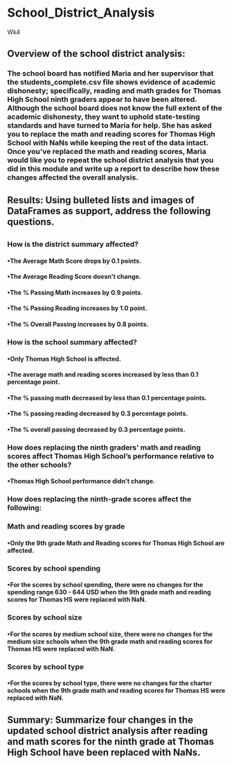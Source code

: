 # School_District_Analysis
Wk4
## Overview of the school district analysis: 
### The school board has notified Maria and her supervisor that the students_complete.csv file shows evidence of academic dishonesty; specifically, reading and math grades for Thomas High School ninth graders appear to have been altered. Although the school board does not know the full extent of the academic dishonesty, they want to uphold state-testing standards and have turned to Maria for help. She has asked you to replace the math and reading scores for Thomas High School with NaNs while keeping the rest of the data intact. Once you’ve replaced the math and reading scores, Maria would like you to repeat the school district analysis that you did in this module and write up a report to describe how these changes affected the overall analysis.
##
## Results: Using bulleted lists and images of DataFrames as support, address the following questions.
##
### How is the district summary affected?
#### •The Average Math Score drops by 0.1 points.
#### •The Average Reading Score doesn't change.
#### •The % Passing Math increases by 0.9 points.
#### •The % Passing Reading increases by 1.0 point.
#### •The % Overall Passing increases by 0.8 points.
### How is the school summary affected?
#### •Only Thomas High School is affected. 
#### •The average math and reading scores increased by less than 0.1 percentage point.
#### •The % passing math decreased by less than 0.1 percentage points.
#### •The % passing reading decreased by 0.3 percentage points.
#### •The % overall passing decreased by 0.3 percentage points.
### How does replacing the ninth graders’ math and reading scores affect Thomas High School’s performance relative to the other schools?
#### •Thomas High School performance didn't change.
### How does replacing the ninth-grade scores affect the following:
### Math and reading scores by grade
#### •Only the 9th grade Math and Reading scores for Thomas High School are affected.
### Scores by school spending
#### •For the scores by school spending, there were no changes for the spending range 630 - 644 USD when the 9th grade math and reading scores for Thomas HS were replaced with NaN.
### Scores by school size
#### •For the scores by medium school size, there were no changes for the medium size schools when the 9th grade math and reading scores for Thomas HS were replaced with NaN.
### Scores by school type
#### •For the scores by school type, there were no changes for the charter schools when the 9th grade math and reading scores for Thomas HS were replaced with NaN.
##
## Summary: Summarize four changes in the updated school district analysis after reading and math scores for the ninth grade at Thomas High School have been replaced with NaNs.
